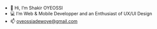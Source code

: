 - 👋 Hi, I’m Shakir OYEOSSI
- 💻 I’m Web & Mobile Developper and an  Enthusiast of UX/UI Design
- 📫 oyeossiadewoye@gmail.com

<!---
shakiroye/shakiroye is a ✨ special ✨ repository because its `README.md` (this file) appears on your GitHub profile.
You can click the Preview link to take a look at your changes.
--->
